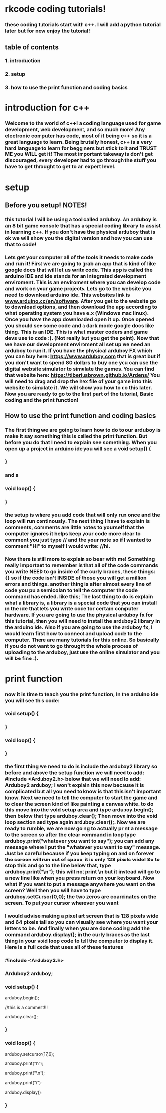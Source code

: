 # rkcode coding tutorials!
### these coding tutorials start with c++. I will add a python tutorial later but for now enjoy the tutorial!
## table of contents
### 1. introduction
### 2. setup
### 3. how to use the print function and coding basics
# introduction for c++
###  Welcome to the world of c++! a coding language used for game development, web development, and so much more! Any electronic computer has code, most of it being c++ so it is a great language to learn. Being brutally honest, c++ is a very hard language to learn for begginers but stick to it and TRUST ME you WILL get it! The most important takeway is don't get discouraged, every developer had to go through the stuff you have to get throught to get to an expert level. 
# setup 
## Before you setup! NOTES!
### this tutorial I will be using a tool called arduboy. An arduboy is an 8 bit game console that has a special coding library to assist in learning c++. If you don't have the physical arduboy that is ok we will show you the digital version and how you can use that to code! 
### Lets get your computer all of the tools it needs to make code and run it! First we are going to grab an app that is kind of like google docs that will let us write code. This app is called the arduino IDE and ide stands for an integrated development enviroment. This is an enviroment where you can develop code and work on your game projects. Lets go to the website you need to download arduino ide. This websites link is www.arduino.cc/en/software. After you get to the website go to download options, and then download the app according to what operating system you have e.x (Windows mac linux). Once you have the app downloaded open it up. Once opened you should see some code and a dark mode google docs like thing. This is an IDE. This is what master coders and game devs use to code :). (Not really but you get the point). Now that we have our development enviroment all set up we need an arduboy to run it. If you have the physical arduboy FX which you can buy here: https://www.arduboy.com that is great but if you don't want to spend 80 dollars to buy one you can use the digital website simulator to simulate the games. You can find that website here: https://tiberiusbrown.github.io/Ardens/ You will need to drag and drop the hex file of your game into this website to simulate it. We will show you how to do this later. Now you are ready to go to the first part of the tutorial, Basic coding and the print function!
## How to use the print function and coding basics
### The first thing we are going to learn how to do to our arduboy is make it say something this is called the print function. But before you do that I need to explain see something. When you open up a project in arduino ide you will see a void setup() {
### } 
### and a 
### void loop() {
### }
### the setup is where you add code that will only run once and the loop will run continously. The next thing I have to explain is comments, comments are little notes to yourself that the computer ignores it helps keep your code more clear to comment you just type // and the your note so if I wanted to comment "Hi" to myself I would write: //hi. 
### Now there is still more to explain so bear with me! Something really important to remember is that all of the code commands you write NEED to go inside of the curly braces, these things: {} so if the code isn't INSIDE of those you will get a million errors and things. another thing is after almost every line of code you pu a semicolan to tell the computer the code command has ended. like this; The last thing to do is explain what a library is, a library is a special code that you can install in the ide that lets you write code for certain computer hardware. If you are going to use the physical arduboy fx for this tutorial, then you will need to install the arduboy2 library in the arduino ide. Also if you are going to use the arduboy fx, I would learn first how to connect and upload code to the computer. There are many tutorials for this online. So basically if you do not want to go throught the whole process of uploading to the arduboy, just use the online simulator and you will be fine :). 
# print function
### now it is time to teach you the print function, In the arduino ide you will see this code: 

### void setup() {

### }

### void loop() {

### } 
### the first thing we need to do is include the arduboy2 library so before and above the setup function we will need to add: #include <Arduboy2.h> below that we will need to add: Arduboy2 arduboy; I won't explain this now because it is complicated but all you need to know is that this isn't important know. Next we need to tell the computer to start the game and to clear the screen kind of like painting a canvas white. to do this move into the void setup area and type arduboy.begin(); then below that type arduboy.clear(); Then move into the void loop section and type again arduboy.clear();. Now we are ready to rumble, we are now going to actually print a message to the screen so after the clear command in loop type arduboy.print("whatever you want to say"); you can add any message where I put the "whatever you want to say" message. Just be careful because if you keep typing on and on forever the screen will run out of space, it is only 128 pixels wide! So to stop this and go to the line below that, type arduboy.print("\n"); this will not print \n but it instead will go to a new line like when you press return on your keyboard. Now what if you want to put a message anywhere you want on the screen? Well then you will have to type arduboy.setCursor(0,0); the two zeros are coardinates on the screen. To put your cursor wherever you want 
### I would advise making a pixel art screen that is 128 pixels wide and 64 pixels tall so you can visually see where you want your letters to be. And finally when you are done coding add the command arduboy.display(); in the curly braces as the last thing in your void loop code to tell the computer to display it. Here is a full code that uses all of these features: 
### #include <Arduboy2.h>
### Arduboy2 arduboy; 
### void setup() {
  arduboy.begin();
  
  //this is a comment!!!
  
  arduboy.clear();
### }

### void loop() {
  arduboy.setcursor(17,6);
  
  arduboy.print("h");
  
  arduboy.print("\n");
  
  arduboy.print("i");
  
  arduboy.display();
  
### }


